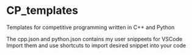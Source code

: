 # CP_templates

Templates for competitive programming written in C++ and Python

The cpp.json and python.json contains my user snippeets for VSCode
Import them and use shortcuts to import desired snippet into your code
